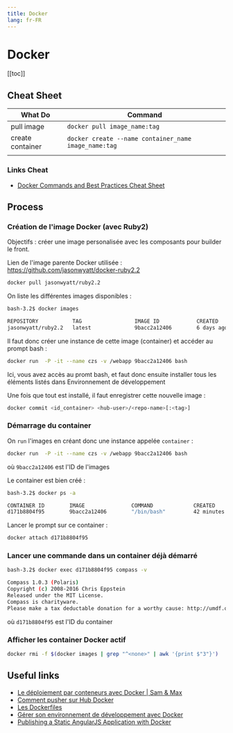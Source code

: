 ```yaml
---
title: Docker
lang: fr-FR
---
```


# Docker

[[toc]]

## Cheat Sheet

| What Do          | Command                                            |
|------------------|----------------------------------------------------|
| pull image       | `docker pull image_name:tag`                       |
| create container | `docker create --name container_name image_name:tag` |
|                  |                                                    |

### Links Cheat

- [Docker Commands and Best Practices Cheat Sheet](https://zeroturnaround.com/rebellabs/docker-commands-and-best-practices-cheat-sheet/)

## Process

### Création de l'image Docker (avec Ruby2)

Objectifs : créer une image personalisée avec les composants pour builder le front.

Lien de l'image parente Docker utilisée : https://github.com/jasonwyatt/docker-ruby2.2

```bash
docker pull jasonwyatt/ruby2.2
```

On liste les différentes images disponibles :

```bash
bash-3.2$ docker images

REPOSITORY           TAG                 IMAGE ID            CREATED             SIZE
jasonwyatt/ruby2.2   latest              9bacc2a12406        6 days ago          434.4 MB
```

Il faut donc créer une instance de cette image (container) et accéder au prompt bash :

```bash
docker run  -P -it --name czs -v /webapp 9bacc2a12406 bash
```

Ici, vous avez accès au promt bash, et faut donc ensuite installer tous les éléments listés dans Environnement de développement

Une fois que tout est installé, il faut enregistrer cette nouvelle image :

```bash
docker commit <id_container> <hub-user>/<repo-name>[:<tag>]
```

### Démarrage du container

On `run` l'images en créant donc une instance appelée `container` :

```bash
docker run  -P -it --name czs -v /webapp 9bacc2a12406 bash
```

où `9bacc2a12406` est l'ID de l'images

Le container est bien créé :

```bash
bash-3.2$ docker ps -a

CONTAINER ID        IMAGE               COMMAND             CREATED             STATUS              PORTS               NAMES
d171b8804f95        9bacc2a12406        "/bin/bash"         42 minutes ago      Up 42 minutes                           czs
```

Lancer le prompt sur ce container :

```bash
docker attach d171b8804f95
```

### Lancer une commande dans un container déjà démarré

```bash
bash-3.2$ docker exec d171b8804f95 compass -v

Compass 1.0.3 (Polaris)
Copyright (c) 2008-2016 Chris Eppstein
Released under the MIT License.
Compass is charityware.
Please make a tax deductable donation for a worthy cause: http://umdf.org/compass
```

où `d171b8804f95` est l'ID du container

### Afficher les container Docker actif

```bash
docker rmi -f $(docker images | grep "^<none>" | awk '{print $"3"}')
```

## Useful links

- [Le déploiement par conteneurs avec Docker | Sam & Max](http://sametmax.com/le-deploiement-par-conteneurs-avec-docker/)
- [Comment pusher sur Hub Docker](https://docs.docker.com/docker-hub/repos/)
- [Les Dockerfiles](http://putaindecode.io/fr/articles/docker/dockerfile/)
- [Gérer son environnement de développement avec Docker](https://fr.slideshare.net/julien.dubois/grer-son-environnement-de-dveloppement-avec-docker)
- [Publishing a Static AngularJS Application with Docker](http://rdn-consulting.com/blog/2014/11/29/publishing-a-static-angularjs-application-with-docker/)

